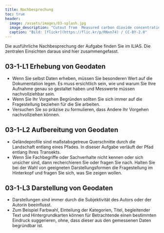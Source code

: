 ```yaml
---
title: Nachbesprechung
toc: true
header:
  image: /assets/images/03-splash.jpg
  image_description: "Cutout from  Measured carbon dioxide concentrations in Vancouver"
  caption: "Bild: [flickr](https://flic.kr/p/RNxn74) / CC-BY-2.0"
---
```


Die ausführliche Nachbesprechung der Aufgabe finden Sie im ILIAS. Die zentralen Einsichten daraus sind hier zusammengefasst.

## 03-1-L1 Erhebung von Geodaten

* Wenn Sie selbst Daten erheben, müssen Sie besonderen Wert auf die Dokumentation legen. Es muss ersichtlich sein, wie und warum Sie Ihre Aufnahme genau so gestaltet haben und Messwerte müssen nachvollziehbar sein.
* Wenn Sie Ihr Vorgehen Begründen sollten Sie sich immer auf die Fragestellung beziehen für die Sie arbeiten.
* Versuchen Sie so präzise zu formulieren, dass Andere Ihr Vorgehen nachvollziehen können.

## 03-1-L2 Aufbereitung von Geodaten

* Geländeprofile sind maßstabsgetreue Querschnitte durch die Landschaft entlang eines Pfades. In diseser Aufgabe verläuft der Pfad entlang Ihres Transekts.
* Wenn Sie Fachbegriffe oder Sachverhalte nicht kennen oder sich unsicher sind, dann recherchieren Sie oder fragen Sie nach.
Halten Sie bei der Wahl von geeigneten Darstellungsformen die Fragestellung im Hinterkopf und fragen Sie sich, was Sie zeigen wollen.

## 03-1-L3 Darstellung von Geodaten

* Darstellungen sind immer durch die Subjektivität des Autors oder der Autorin beeinflusst.
* Zum Beispiel Farbwahl, Einteilung der Kategorien, Titel, begleitender Text und Hintergrundkarten können für Betrachtende einen bestimmten Eindruck suggerieren, ohne, dass dieser aus den gemessenen Daten begründbar ist.

